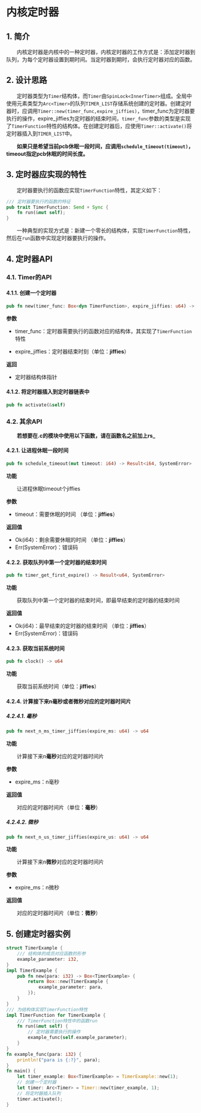 # 内核定时器

## 1. 简介

&emsp;&emsp;内核定时器是内核中的一种定时器，内核定时器的工作方式是：添加定时器到队列，为每个定时器设置到期时间。当定时器到期时，会执行定时器对应的函数。

## 2. 设计思路

&emsp;&emsp;定时器类型为`Timer`结构体，而`Timer`由`SpinLock<InnerTimer>`组成。全局中使用元素类型为`Arc<Timer>`的队列`TIMER_LIST`存储系统创建的定时器。创建定时器时，应调用`Timer::new(timer_func,expire_jiffies)`，timer_func为定时器要执行的操作，expire_jiffies为定时器的结束时间，`timer_func`参数的类型是实现了`TimerFunction`特性的结构体。在创建定时器后，应使用`Timer::activate()`将定时器插入到`TIMER_LIST`中。

&emsp;&emsp;**如果只是希望当前pcb休眠一段时间，应调用`schedule_timeout(timeout)`，timeout指定pcb休眠的时间长度。**

## 3. 定时器应实现的特性

&emsp;&emsp;定时器要执行的函数应实现`TimerFunction`特性，其定义如下：

```rust
/// 定时器要执行的函数的特征
pub trait TimerFunction: Send + Sync {
    fn run(&mut self);
}
```

&emsp;&emsp;一种典型的实现方式是：新建一个零长的结构体，实现`TimerFunction`特性，然后在`run`函数中实现定时器要执行的操作。

## 4. 定时器API

### 4.1. Timer的API

#### 4.1.1. 创建一个定时器
```rust
pub fn new(timer_func: Box<dyn TimerFunction>, expire_jiffies: u64) -> Arc<Self>
```

**参数**
  
- timer_func：定时器需要执行的函数对应的结构体，其实现了`TimerFunction`特性

- expire_jiffies：定时器结束时刻（单位：**jiffies**）

**返回**

- 定时器结构体指针

#### 4.1.2. 将定时器插入到定时器链表中

```rust
pub fn activate(&self)
```

### 4.2. 其余API

&emsp;&emsp;**若想要在.c的模块中使用以下函数，请在函数名之前加上rs_**

#### 4.2.1. 让进程休眠一段时间

```rust
pub fn schedule_timeout(mut timeout: i64) -> Result<i64, SystemError>
```

**功能**

&emsp;&emsp;让进程休眠timeout个jiffies

**参数**
  
- timeout：需要休眠的时间 （单位：**jiffies**）

**返回值**
  
- Ok(i64)：剩余需要休眠的时间 （单位：**jiffies**）
- Err(SystemError)：错误码

#### 4.2.2. 获取队列中第一个定时器的结束时间

```rust
pub fn timer_get_first_expire() -> Result<u64, SystemError>
```

**功能**

&emsp;&emsp;获取队列中第一个定时器的结束时间，即最早结束的定时器的结束时间

**返回值**
  
- Ok(i64)：最早结束的定时器的结束时间 （单位：**jiffies**）
- Err(SystemError)：错误码

#### 4.2.3. 获取当前系统时间

```rust
pub fn clock() -> u64 
```

**功能**

&emsp;&emsp;获取当前系统时间（单位：**jiffies**）

#### 4.2.4. 计算接下来n毫秒或者微秒对应的定时器时间片

##### 4.2.4.1. 毫秒

```rust
pub fn next_n_ms_timer_jiffies(expire_ms: u64) -> u64
```

**功能**

&emsp;&emsp;计算接下来n**毫秒**对应的定时器时间片

**参数**

- expire_ms：n毫秒

**返回值**

&emsp;&emsp;对应的定时器时间片（单位：**毫秒**）

##### 4.2.4.2. 微秒

```rust
pub fn next_n_us_timer_jiffies(expire_us: u64) -> u64
```

**功能**

&emsp;&emsp;计算接下来n**微秒**对应的定时器时间片

**参数**
  
- expire_ms：n微秒

**返回值**

&emsp;&emsp;对应的定时器时间片（单位：**微秒**）

## 5. 创建定时器实例

```rust
struct TimerExample {
    /// 结构体的成员对应函数的形参
    example_parameter: i32,
}
impl TimerExample {
    pub fn new(para: i32) -> Box<TimerExample> {
        return Box::new(TimerExample {
            example_parameter: para,
        });
    }
}
/// 为结构体实现TimerFunction特性
impl TimerFunction for TimerExample {
    /// TimerFunction特性中的函数run
    fn run(&mut self) {
        // 定时器需要执行的操作
        example_func(self.example_parameter);
    }
}
fn example_func(para: i32) {
    println!("para is {:?}", para);
}
fn main() {
    let timer_example: Box<TimerExample> = TimerExample::new(1);
    // 创建一个定时器
    let timer: Arc<Timer> = Timer::new(timer_example, 1);
    // 将定时器插入队列
    timer.activate();
}
```
